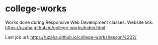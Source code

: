 # college-works
Works done during Responsive Web Development classes.
Website link: https://uzaha.github.io/college-works/index.html

Last job url: https://uzaha.github.io/college-works/lesson%202/
